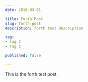 ```yaml
---
date: 2018-03-01

title: Forth Post
slug: forth-post
description: forth test description

tag:
- tag 2
- tag 3

published: false

---
```


This is the forth test post.